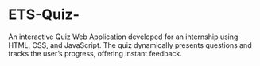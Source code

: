 # ETS-Quiz-
An interactive Quiz Web Application developed for an internship using HTML, CSS, and JavaScript. The quiz dynamically presents questions and tracks the user’s progress, offering instant feedback.
